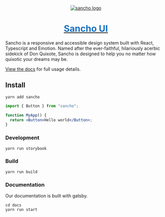 <div align="center">
  <a href="https://sancho.surge.sh/">
    <img alt="sancho logo" src="https://sancho.surge.sh/icons/icon-144x144.png">
    <br>
    <h1 style="color: #1971c2">Sancho UI</h1>
  </a>
</div>

Sancho is a responsive and accessible design system built with React, Typescript and Emotion. Named after the ever-faithful, hilariously acerbic sidekick of Don Quixote, Sancho is designed to help you no matter how quixotic your dreams may be.

[View the docs](/https://sancho.surge.sh) for full usage details.

## Install

```
yarn add sancho
```

```jsx
import { Button } from "sancho";

function MyApp() {
  return <Button>Hello world</Button>;
}
```

### Development

```
yarn run storybook
```

### Build

```
yarn run build
```

### Documentation

Our documentation is built with gatsby.

```
cd docs
yarn run start
```
